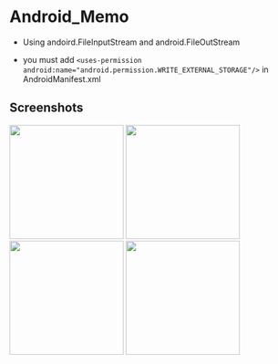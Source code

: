 # Android_Memo

* Using andoird.FileInputStream and android.FileOutStream

* you must add `<uses-permission android:name="android.permission.WRITE_EXTERNAL_STORAGE"/>` in AndroidManifest.xml

Screenshots
-----------

<div>
<img width="200" src="https://user-images.githubusercontent.com/37185394/52102868-0ff77880-2626-11e9-8418-88fd165b2635.PNG"/>
<img width="200" src="https://user-images.githubusercontent.com/37185394/52102858-fd7d3f00-2625-11e9-849b-802880ae41e6.PNG"/>
<img width="200" src="https://user-images.githubusercontent.com/37185394/52102856-fce4a880-2625-11e9-8443-9a20f2e6cbec.PNG"/>
<img width="200" src="https://user-images.githubusercontent.com/37185394/52102860-fd7d3f00-2625-11e9-8316-84da60ff2524.PNG"/>
</div>

